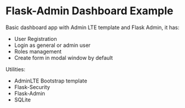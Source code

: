# Flask-Admin Dashboard Example

Basic dashboard app with Admin LTE template and Flask Admin, it has:

- User Registration
- Login as general or admin user
- Roles management
- Create form in modal window by default

Utilities: 

  - AdminLTE Bootstrap template
  - Flask-Security
  - Flask-Admin
  - SQLite
